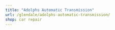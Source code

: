 ```yaml
---
title: "Adolphs Automatic Transmission"
url: /glendale/adolphs-automatic-transmission/
shop: car repair
---
```

